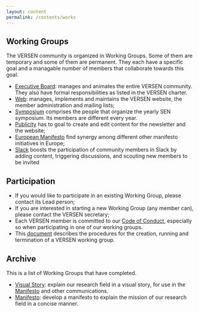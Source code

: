 ```yaml
---
layout: content
permalink: /contents/works
---
```


## Working Groups

The VERSEN community is organized in Working Groups. Some of them are temporary and some of them are permanent. They each have a specific goal and a managable number of members that collaborate towards this goal.

* [Executive Board](/contents/works/executive-board): manages and animates the entire VERSEN community. They also have formal responsibilities as listed in the VERSEN charter.
* [Web](/contents/works/web): manages, implements and maintains the VERSEN website, the member administration and mailing lists;
* [Symposium](/contents/works/symposium) comprises the people that organize the yearly SEN symposium. Its members are different every year.
* [Publicity](/contents/works/publicity) has to goal to create and edit content for the newsletter and the website;
* [European Manifesto](/contents/works/european-manifesto) find synergy among different other manifesto initiatives in Europe;
* [Slack](/contents/works/slack) boosts the participation of community members in Slack by adding content, triggering discussions, and scouting new members to be invited

## Participation

* If you would like to participate in an existing Working Group, please contact its Lead person;
* If you are interested in starting a new Working Group (any member can), please contact the VERSEN secretary;
* Each VERSEN member is committed to our [Code of Conduct](/contents/about/code-of-conduct), especially so when participating in one of our working groups.
* This [document](/assets/pdf/working-groups.pdf) describes the procedures for the creation, running and termination of a VERSEN working group.


## Archive

This is a list of Working Groups that have completed.

* [Visual Story](/content/works/visual-story): explain our research field in a visual story, for use in the [Manifesto](/contents/manifesto) and other communications.
* [Manifesto](/content/works/manifesto): develop a manifesto to explain the mission of our research field in a concise manner.
